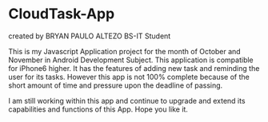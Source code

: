 # CloudTask-App
created by BRYAN PAULO ALTEZO
BS-IT Student

  This is my Javascript Application project for the month of October and November in Android Development Subject.
This application is compatible for iPhone6 higher. It has the features of adding new task and reminding the user for its tasks. However this app is not 100% complete because of the short amount of time and pressure upon the deadline of passing. 

  I am still working within this app and continue to upgrade and extend its capabilities and functions of this App. Hope you like it.
